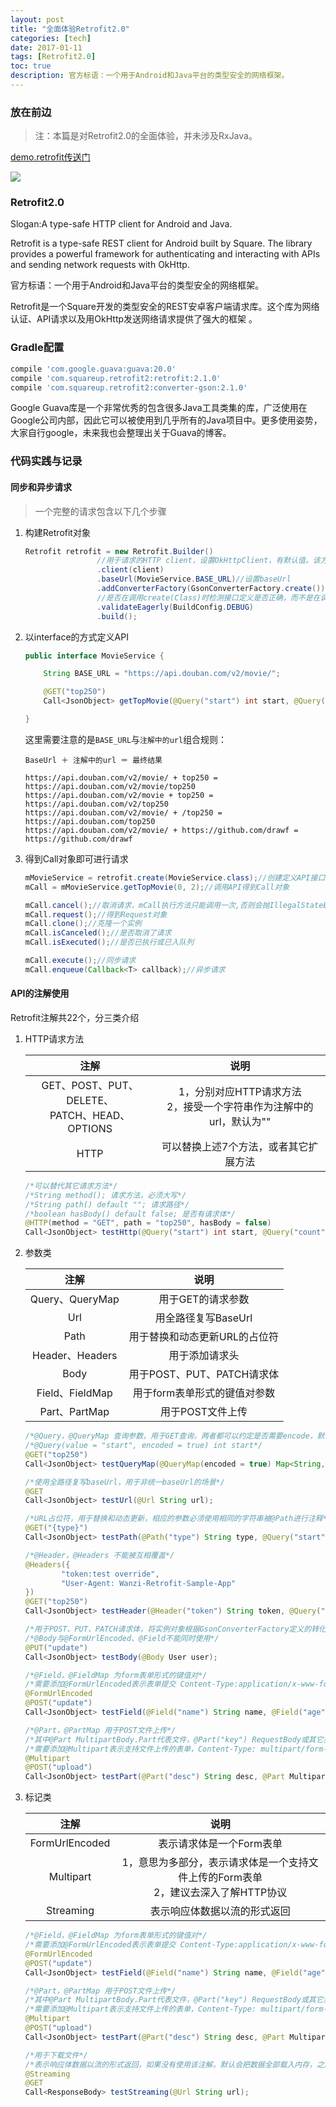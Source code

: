 ```yaml
---
layout: post
title: "全面体验Retrofit2.0"
categories: [tech]
date: 2017-01-11
tags: [Retrofit2.0]
toc: true
description: 官方标语：一个用于Android和Java平台的类型安全的网络框架。
---
```


### 放在前边
> 注：本篇是对Retrofit2.0的全面体验，并未涉及RxJava。

[demo.retrofit传送门](https://github.com/drawf/demo.retrofit)

![](http://7sbl4z.com1.z0.glb.clouddn.com/demo.retrofit/blob/master/images/screenshot_1.png?imageMogr2/thumbnail/250x)

### Retrofit2.0
Slogan:A type-safe HTTP client for Android and Java.

Retrofit is a type-safe REST client for Android built by Square. The library provides a powerful framework for authenticating and interacting with APIs and sending network requests with OkHttp.

官方标语：一个用于Android和Java平台的类型安全的网络框架。

Retrofit是一个Square开发的类型安全的REST安卓客户端请求库。这个库为网络认证、API请求以及用OkHttp发送网络请求提供了强大的框架 。

### Gradle配置
```gradle
compile 'com.google.guava:guava:20.0'
compile 'com.squareup.retrofit2:retrofit:2.1.0'
compile 'com.squareup.retrofit2:converter-gson:2.1.0'
```

Google Guava库是一个非常优秀的包含很多Java工具类集的库，广泛使用在Google公司内部，因此它可以被使用到几乎所有的Java项目中。更多使用姿势，大家自行google，未来我也会整理出关于Guava的博客。

### 代码实践与记录

#### 同步和异步请求
> 一个完整的请求包含以下几个步骤

1. 构建Retrofit对象

    ```Java
    Retrofit retrofit = new Retrofit.Builder()
                    //用于请求的HTTP client，设置OkHttpClient，有默认值。该方法是引用传递，对client的修改会影响后续请求。
                    .client(client)
                    .baseUrl(MovieService.BASE_URL)//设置baseUrl
                    .addConverterFactory(GsonConverterFactory.create())
                    //是否在调用create(Class)时检测接口定义是否正确，而不是在调用方法才检测，在开发、测试时使用。
                    .validateEagerly(BuildConfig.DEBUG)
                    .build();
    ```

2. 以interface的方式定义API

    ```Java
    public interface MovieService {

        String BASE_URL = "https://api.douban.com/v2/movie/";

        @GET("top250")
        Call<JsonObject> getTopMovie(@Query("start") int start, @Query("count") int count);

    }
    ```

    这里需要注意的是`BASE_URL`与`注解中的url`组合规则：

    ```
    BaseUrl ＋ 注解中的url ＝ 最终结果

    https://api.douban.com/v2/movie/ + top250 = https://api.douban.com/v2/movie/top250
    https://api.douban.com/v2/movie + top250 = https://api.douban.com/v2/top250
    https://api.douban.com/v2/movie/ + /top250 = https://api.douban.com/top250
    https://api.douban.com/v2/movie/ + https://github.com/drawf = https://github.com/drawf
    ```

3. 得到Call对象即可进行请求

   ```Java
   mMovieService = retrofit.create(MovieService.class);//创建定义API接口的实现
   mCall = mMovieService.getTopMovie(0, 2);//调用API得到Call对象

   mCall.cancel();//取消请求，mCall执行方法只能调用一次,否则会抛IllegalStateException
   mCall.request();//得到Request对象
   mCall.clone();//克隆一个实例
   mCall.isCanceled();//是否取消了请求
   mCall.isExecuted();//是否已执行或已入队列

   mCall.execute();//同步请求
   mCall.enqueue(Callback<T> callback);//异步请求
   ```

#### API的注解使用
Retrofit注解共22个，分三类介绍

1. HTTP请求方法

    <table><thead><tr class="thead-first-child"><th align="center"> 注解 </th><th align="center"> 说明 </th></tr></thead><tbody><tr class="tbody-first-child"><td align="center"> GET、POST、PUT、DELETE、<br>PATCH、HEAD、OPTIONS </td><td align="center"> 1，分别对应HTTP请求方法<br> 2，接受一个字符串作为注解中的url，默认为&quot;&quot;</td></tr><tr class="tbody-even-child"><td align="center"> HTTP </td><td align="center"> 可以替换上述7个方法，或者其它扩展方法 </td></tr></tbody></table>

    ```Java
    /*可以替代其它请求方法*/
    /*String method(); 请求方法，必须大写*/
    /*String path() default ""; 请求路径*/
    /*boolean hasBody() default false; 是否有请求体*/
    @HTTP(method = "GET", path = "top250", hasBody = false)
    Call<JsonObject> testHttp(@Query("start") int start, @Query("count") int count);
    ```

2. 参数类

    <table><thead><tr class="thead-first-child"><th align="center"> 注解 </th><th align="center"> 说明 </th></tr></thead><tbody><tr class="tbody-first-child"><td align="center"> Query、QueryMap </td><td align="center"> 用于GET的请求参数 </td></tr><tr class="tbody-even-child"><td align="center"> Url </td><td align="center"> 用全路径复写BaseUrl </td></tr><tr class="tbody-odd-child"><td align="center"> Path </td><td align="center"> 用于替换和动态更新URL的占位符 </td></tr><tr class="tbody-even-child"><td align="center"> Header、Headers </td><td align="center"> 用于添加请求头 </td></tr><tr class="tbody-odd-child"><td align="center"> Body </td><td align="center"> 用于POST、PUT、PATCH请求体 </td></tr><tr class="tbody-even-child"><td align="center"> Field、FieldMap </td><td align="center"> 用于form表单形式的键值对参数 </td></tr><tr class="tbody-odd-child"><td align="center"> Part、PartMap </td><td align="center"> 用于POST文件上传 </td></tr></tbody></table>

    ```Java
    /*@Query，@QueryMap 查询参数，用于GET查询，两者都可以约定是否需要encode，默认false*/
    /*@Query(value = "start", encoded = true) int start*/
    @GET("top250")
    Call<JsonObject> testQueryMap(@QueryMap(encoded = true) Map<String, Object> params);

    /*使用全路径复写baseUrl，用于非统一baseUrl的场景*/
    @GET
    Call<JsonObject> testUrl(@Url String url);

    /*URL占位符，用于替换和动态更新，相应的参数必须使用相同的字符串被@Path进行注释*/
    @GET("{type}")
    Call<JsonObject> testPath(@Path("type") String type, @Query("start") int start, @Query("count") int count);

    /*@Header，@Headers 不能被互相覆盖*/
    @Headers({
            "token:test override",
            "User-Agent: Wanzi-Retrofit-Sample-App"
    })
    @GET("top250")
    Call<JsonObject> testHeader(@Header("token") String token, @Query("start") int start, @Query("count") int count);

    /*用于POST、PUT、PATCH请求体，将实例对象根据GsonConverterFactory定义的转化方式转换为对应的json字符串参数*/
    /*@Body与@FormUrlEncoded、@Field不能同时使用*/
    @PUT("update")
    Call<JsonObject> testBody(@Body User user);

    /*@Field，@FieldMap 为form表单形式的键值对*/
    /*需要添加@FormUrlEncoded表示表单提交 Content-Type:application/x-www-form-urlencoded*/
    @FormUrlEncoded
    @POST("update")
    Call<JsonObject> testField(@Field("name") String name, @Field("age") int age);

    /*@Part，@PartMap 用于POST文件上传*/
    /*其中@Part MultipartBody.Part代表文件，@Part("key") RequestBody或其它类型代表参数*/
    /*需要添加@Multipart表示支持文件上传的表单，Content-Type: multipart/form-data*/
    @Multipart
    @POST("upload")
    Call<JsonObject> testPart(@Part("desc") String desc, @Part MultipartBody.Part file);
    ```

3. 标记类

    <table><thead><tr class="thead-first-child"><th align="center"> 注解 </th><th align="center"> 说明 </th></tr></thead><tbody><tr class="tbody-first-child"><td align="center"> FormUrlEncoded </td><td align="center"> 表示请求体是一个Form表单 </td></tr><tr class="tbody-even-child"><td align="center"> Multipart </td><td align="center"> 1，意思为多部分，表示请求体是一个支持文件上传的Form表单<br> 2，建议去深入了解HTTP协议</td></tr><tr class="tbody-odd-child"><td align="center"> Streaming </td><td align="center"> 表示响应体数据以流的形式返回 </td></tr></tbody></table>

    ```Java
    /*@Field，@FieldMap 为form表单形式的键值对*/
    /*需要添加@FormUrlEncoded表示表单提交 Content-Type:application/x-www-form-urlencoded*/
    @FormUrlEncoded
    @POST("update")
    Call<JsonObject> testField(@Field("name") String name, @Field("age") int age);

    /*@Part，@PartMap 用于POST文件上传*/
    /*其中@Part MultipartBody.Part代表文件，@Part("key") RequestBody或其它类型代表参数*/
    /*需要添加@Multipart表示支持文件上传的表单，Content-Type: multipart/form-data*/
    @Multipart
    @POST("upload")
    Call<JsonObject> testPart(@Part("desc") String desc, @Part MultipartBody.Part file);

    /*用于下载文件*/
    /*表示响应体数据以流的形式返回，如果没有使用该注解，默认会把数据全部载入内存，之后是从内存中读取数据，所以数据很大时，适合用该标记*/
    @Streaming
    @GET
    Call<ResponseBody> testStreaming(@Url String url);
    ```









